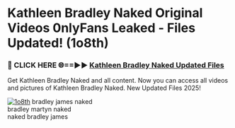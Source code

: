 # Kathleen Bradley Naked Original Videos 0nlyFans Leaked - Files Updated! (1o8th)

<h3>🔴 CLICK HERE 🌐==►► <a href="https://tinyurl.com/yckcrads" rel="nofollow">Kathleen Bradley Naked Updated Files</a></h3>

Get Kathleen Bradley Naked and all content. Now you can access all videos and pictures of Kathleen Bradley Naked. New Updated Files 2025!

[![1o8th](https://i.imgur.com/hpKpOFt.gif)](https://tinyurl.com/yckcrads)
bradley james naked<br>
bradley martyn naked<br>
naked bradley james